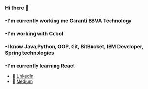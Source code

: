 ### Hi there 👋
### -I'm currently working me Garanti BBVA Technology
### -I'm working with Cobol 
### -I know Java,Python, OOP, Git, BitBucket, IBM Developer, Spring technologies
### -I'm currently learning React
- :office: [LinkedIn](https://www.linkedin.com/in/esraguur)
- :office: [Medium](https://esragur.medium.com/)

